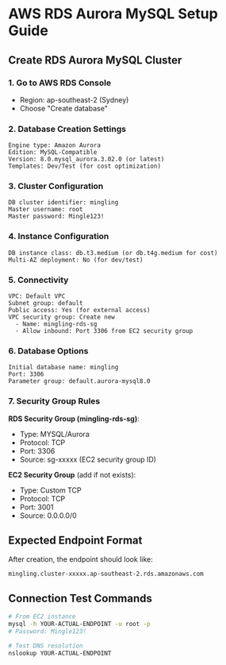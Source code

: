 # AWS RDS Aurora MySQL Setup Guide

## Create RDS Aurora MySQL Cluster

### 1. Go to AWS RDS Console
- Region: ap-southeast-2 (Sydney)
- Choose "Create database"

### 2. Database Creation Settings
```
Engine type: Amazon Aurora
Edition: MySQL-Compatible
Version: 8.0.mysql_aurora.3.02.0 (or latest)
Templates: Dev/Test (for cost optimization)
```

### 3. Cluster Configuration
```
DB cluster identifier: mingling
Master username: root
Master password: Mingle123!
```

### 4. Instance Configuration
```
DB instance class: db.t3.medium (or db.t4g.medium for cost)
Multi-AZ deployment: No (for dev/test)
```

### 5. Connectivity
```
VPC: Default VPC
Subnet group: default
Public access: Yes (for external access)
VPC security group: Create new
  - Name: mingling-rds-sg
  - Allow inbound: Port 3306 from EC2 security group
```

### 6. Database Options
```
Initial database name: mingling
Port: 3306
Parameter group: default.aurora-mysql8.0
```

### 7. Security Group Rules
**RDS Security Group (mingling-rds-sg)**:
- Type: MYSQL/Aurora
- Protocol: TCP  
- Port: 3306
- Source: sg-xxxxx (EC2 security group ID)

**EC2 Security Group** (add if not exists):
- Type: Custom TCP
- Protocol: TCP
- Port: 3001
- Source: 0.0.0.0/0

## Expected Endpoint Format
After creation, the endpoint should look like:
```
mingling.cluster-xxxxx.ap-southeast-2.rds.amazonaws.com
```

## Connection Test Commands
```bash
# From EC2 instance
mysql -h YOUR-ACTUAL-ENDPOINT -u root -p
# Password: Mingle123!

# Test DNS resolution
nslookup YOUR-ACTUAL-ENDPOINT
``` 